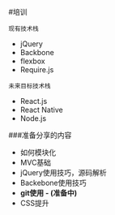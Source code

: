 #培训

`现有技术栈`

*	jQuery
*	Backbone
*	flexbox
*	Require.js

`未来目标技术栈`

*	React.js
*	React Native
*	Node.js



###准备分享的内容

*	如何模块化
*	MVC基础
*	jQuery使用技巧，源码解析
*	Backebone使用技巧
*	**git使用 - (准备中)**
*	CSS提升